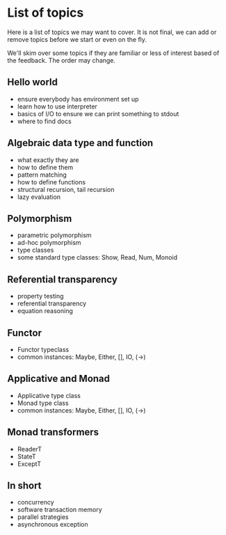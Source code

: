 # List of topics

Here is a list of topics we may want to cover. It is not final, we can add or remove
topics before we start or even on the fly.

We'll skim over some topics if they are familiar or less of interest based of the feedback.
The order may change.

## Hello world

 - ensure everybody has environment set up
 - learn how to use interpreter
 - basics of I/O to ensure we can print something to stdout
 - where to find docs

## Algebraic data type and function

 - what exactly they are
 - how to define them
 - pattern matching
 - how to define functions
 - structural recursion, tail recursion
 - lazy evaluation

## Polymorphism

 - parametric polymorphism
 - ad-hoc polymorphism
 - type classes
 - some standard type classes: Show, Read, Num, Monoid

## Referential transparency

 - property testing
 - referential transparency
 - equation reasoning

## Functor

 - Functor typeclass
 - common instances: Maybe, Either, [], IO, (->)

## Applicative and Monad

 - Applicative type class
 - Monad type class
 - common instances: Maybe, Either, [], IO, (->)

## Monad transformers

 - ReaderT
 - StateT
 - ExceptT

## In short

 - concurrency
 - software transaction memory
 - parallel strategies
 - asynchronous exception
